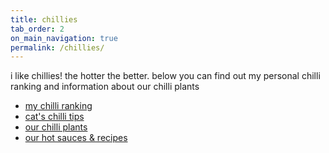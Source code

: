 ```yaml
---
title: chillies
tab_order: 2
on_main_navigation: true
permalink: /chillies/
---
```

i like chillies! the hotter the better. below you can find out my personal chilli ranking and information about our chilli plants

* <a href="/chillies/ranking.html">my chilli ranking</a>
* <a href="/chillies/tips.html">cat's chilli tips</a>
* <a href="/chillies/plants.html">our chilli plants</a>
* <a href="/chillies/sauces.html">our hot sauces & recipes</a>
